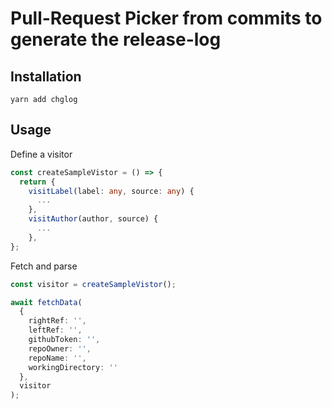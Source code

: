 # Pull-Request Picker from commits to generate the release-log

## Installation

```
yarn add chglog
```

## Usage

Define a visitor

```ts
const createSampleVistor = () => {
  return {
    visitLabel(label: any, source: any) {
      ...
    },
    visitAuthor(author, source) {
      ...
    },   
};
```

Fetch and parse

```ts
const visitor = createSampleVistor();

await fetchData(
  {
    rightRef: '',
    leftRef: '',
    githubToken: '',
    repoOwner: '',
    repoName: '',
    workingDirectory: ''
  },
  visitor
);
```
